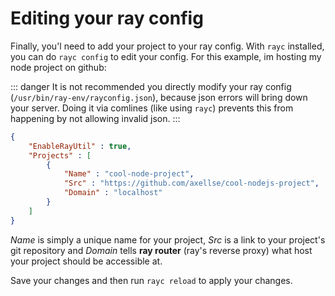 # Editing your ray config

Finally, you'l need to add your project to your ray config. With `rayc` installed, you can do `rayc config` to edit your config. For this example, im hosting my node project on github:

::: danger
It is not recommended you directly modify your ray config (`/usr/bin/ray-env/rayconfig.json`), because json errors will bring down your server. Doing it via comlines (like using `rayc`) prevents this from happening by not allowing invalid json. 
:::

```json
{
    "EnableRayUtil" : true,
    "Projects" : [
        {
            "Name" : "cool-node-project",
            "Src" : "https://github.com/axellse/cool-nodejs-project",
            "Domain" : "localhost"
        }
    ]
}
```

_Name_ is simply a unique name for your project, _Src_ is a link to your project's git repository and _Domain_ tells **ray router** (ray's reverse proxy) what host your project should be accessible at.&#x20;

Save your changes and then run `rayc reload` to apply your changes.